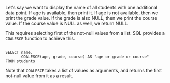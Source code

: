 Let's say we want to display the name of all students with one additional data point.
If age is available, then print it.
If age is not available, then we print the grade value.
If the grade is also NULL, then we print the course value.
If the course value is NULL as well, we return NULL.

This requires selecting first of the not-null values from a list.
SQL provides a `COALESCE` function to achieve this.

<Editor lang="sql" dbName="students1.db">
<code>
SELECT name,
       COALESCE(age, grade, course) AS "age or grade or course"
FROM students
</code>
</Editor>

Note that `COALESCE` takes a list of values as arguments, and returns the first not-null value from it as a result.
